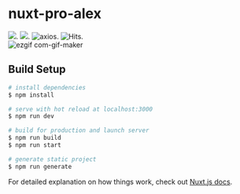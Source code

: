 # nuxt-pro-alex
![](https://img.shields.io/badge/made%20with-javaScript-yellow?logo=javaScript).
![](https://img.shields.io/badge/made%20with-nuxt.js-green?logo=vue.js).
<img src="https://img.shields.io/badge/axios-succes.svg" alt="axios">.
<img src="https://hitcounter.pythonanywhere.com/count/tag.svg?url=https%3A%2F%2Fgithub.com%2Frevolalex%2Fnuxt_cocktail_app" alt="Hits">.
<br/>
![ezgif com-gif-maker](https://user-images.githubusercontent.com/56839789/109681943-40e86580-7b7e-11eb-96e2-40f09f1fa3e5.gif)

## Build Setup

```bash
# install dependencies
$ npm install

# serve with hot reload at localhost:3000
$ npm run dev

# build for production and launch server
$ npm run build
$ npm run start

# generate static project
$ npm run generate
```

For detailed explanation on how things work, check out [Nuxt.js docs](https://nuxtjs.org).
